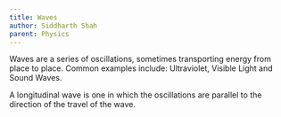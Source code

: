 ```yaml
---
title: Waves
author: Siddharth Shah
parent: Physics
---
```


Waves are a series of oscillations, sometimes transporting energy from place to place. Common examples include: Ultraviolet, Visible Light and Sound Waves. 

A longitudinal wave is one in which the oscillations are parallel to the direction of the travel of the wave.